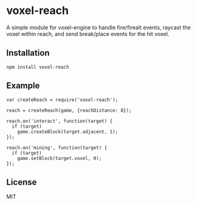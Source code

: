 # voxel-reach

A simple module for voxel-engine to handle fire/firealt events, raycast the voxel within
reach, and send break/place events for the hit voxel.

## Installation

    npm install voxel-reach

## Example 

    var createReach = require('voxel-reach');

    reach = createReach(game, {reachDistance: 8});

    reach.on('interact', function(target) { 
      if (target)
        game.createBlock(target.adjacent, 1);
    });

    reach.on('mining', function(target) { 
      if (target)
        game.setBlock(target.voxel, 0);
    });

## License

MIT
